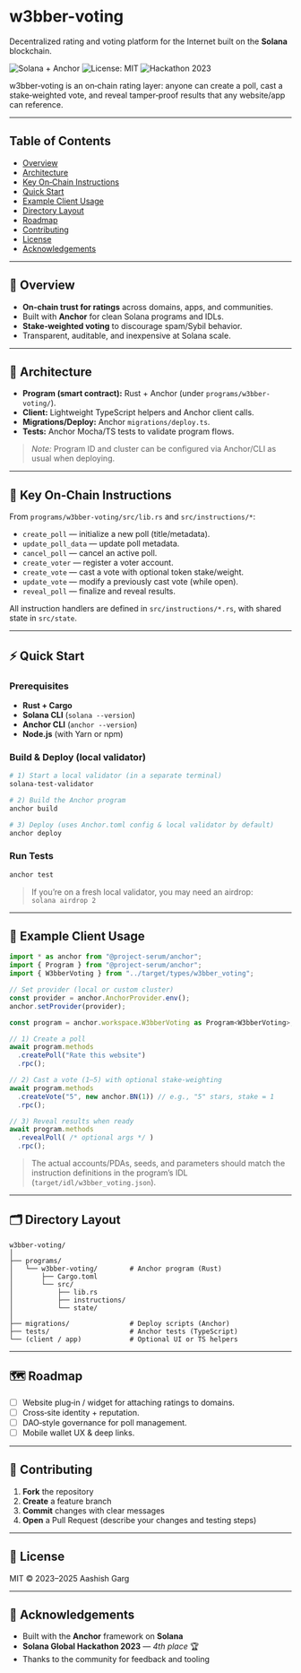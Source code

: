 # w3bber-voting

Decentralized rating and voting platform for the Internet built on the **Solana** blockchain.

![Solana + Anchor](https://img.shields.io/badge/Solana-Anchor-blueviolet)
![License: MIT](https://img.shields.io/badge/license-MIT-blue.svg)
![Hackathon 2023](https://img.shields.io/badge/Solana%20Global%20Hackathon-4th%20Place-orange)

w3bber‑voting is an on‑chain rating layer: anyone can create a poll, cast a stake‑weighted vote, and reveal tamper‑proof results that any website/app can reference.

---

## Table of Contents
- [Overview](#-overview)
- [Architecture](#-architecture)
- [Key On‑Chain Instructions](#-key-on-chain-instructions)
- [Quick Start](#-quick-start)
- [Example Client Usage](#-example-client-usage)
- [Directory Layout](#-directory-layout)
- [Roadmap](#-roadmap)
- [Contributing](#-contributing)
- [License](#-license)
- [Acknowledgements](#-acknowledgements)

---

## 🚀 Overview

- **On‑chain trust for ratings** across domains, apps, and communities.  
- Built with **Anchor** for clean Solana programs and IDLs.  
- **Stake‑weighted voting** to discourage spam/Sybil behavior.  
- Transparent, auditable, and inexpensive at Solana scale.

---

## 🧱 Architecture

- **Program (smart contract):** Rust + Anchor (under `programs/w3bber-voting/`).  
- **Client:** Lightweight TypeScript helpers and Anchor client calls.  
- **Migrations/Deploy:** Anchor `migrations/deploy.ts`.  
- **Tests:** Anchor Mocha/TS tests to validate program flows.

> _Note:_ Program ID and cluster can be configured via Anchor/CLI as usual when deploying.

---

## 🧩 Key On‑Chain Instructions

From `programs/w3bber-voting/src/lib.rs` and `src/instructions/*`:

- `create_poll` — initialize a new poll (title/metadata).  
- `update_poll_data` — update poll metadata.  
- `cancel_poll` — cancel an active poll.  
- `create_voter` — register a voter account.  
- `create_vote` — cast a vote with optional token stake/weight.  
- `update_vote` — modify a previously cast vote (while open).  
- `reveal_poll` — finalize and reveal results.

All instruction handlers are defined in `src/instructions/*.rs`, with shared state in `src/state`.

---

## ⚡ Quick Start

### Prerequisites
- **Rust + Cargo**
- **Solana CLI** (`solana --version`)
- **Anchor CLI** (`anchor --version`)
- **Node.js** (with Yarn or npm)

### Build & Deploy (local validator)

```bash
# 1) Start a local validator (in a separate terminal)
solana-test-validator

# 2) Build the Anchor program
anchor build

# 3) Deploy (uses Anchor.toml config & local validator by default)
anchor deploy
```

### Run Tests

```bash
anchor test
```

> If you’re on a fresh local validator, you may need an airdrop:  
> `solana airdrop 2`

---

## 🧪 Example Client Usage

```ts
import * as anchor from "@project-serum/anchor";
import { Program } from "@project-serum/anchor";
import { W3bberVoting } from "../target/types/w3bber_voting";

// Set provider (local or custom cluster)
const provider = anchor.AnchorProvider.env();
anchor.setProvider(provider);

const program = anchor.workspace.W3bberVoting as Program<W3bberVoting>;

// 1) Create a poll
await program.methods
  .createPoll("Rate this website")
  .rpc();

// 2) Cast a vote (1–5) with optional stake-weighting
await program.methods
  .createVote("5", new anchor.BN(1)) // e.g., "5" stars, stake = 1
  .rpc();

// 3) Reveal results when ready
await program.methods
  .revealPoll( /* optional args */ )
  .rpc();
```

> The actual accounts/PDAs, seeds, and parameters should match the instruction definitions in the program’s IDL (`target/idl/w3bber_voting.json`).

---

## 🗂️ Directory Layout

```
w3bber-voting/
│
├── programs/
│   └── w3bber-voting/        # Anchor program (Rust)
│       ├── Cargo.toml
│       └── src/
│           ├── lib.rs
│           ├── instructions/
│           └── state/
│
├── migrations/               # Deploy scripts (Anchor)
├── tests/                    # Anchor tests (TypeScript)
└── (client / app)            # Optional UI or TS helpers
```

---

## 🗺️ Roadmap

- [ ] Website plug‑in / widget for attaching ratings to domains.  
- [ ] Cross‑site identity + reputation.  
- [ ] DAO‑style governance for poll management.  
- [ ] Mobile wallet UX & deep links.

---

## 🤝 Contributing

1. **Fork** the repository  
2. **Create** a feature branch  
3. **Commit** changes with clear messages  
4. **Open** a Pull Request (describe your changes and testing steps)

---

## 📜 License

MIT © 2023–2025 Aashish Garg

---

## 🙌 Acknowledgements

- Built with the **Anchor** framework on **Solana**  
- **Solana Global Hackathon 2023** — *4th place* 🏆  
- Thanks to the community for feedback and tooling

